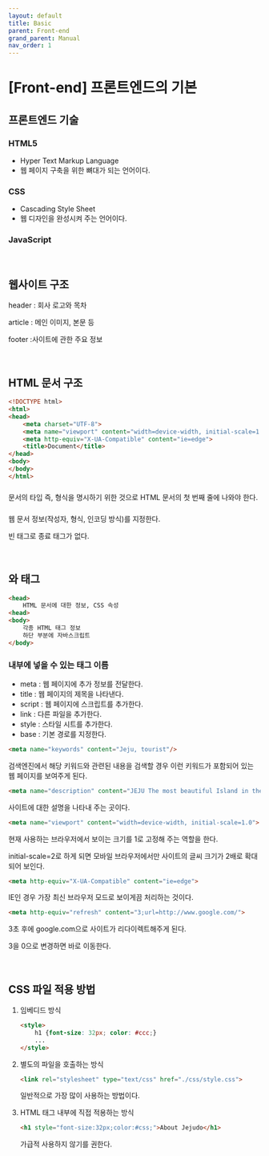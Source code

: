 ```yaml
---
layout: default
title: Basic
parent: Front-end
grand_parent: Manual
nav_order: 1
---
```

# [Front-end] 프론트엔드의 기본

## 프론트엔드 기술

### HTML5

- Hyper Text Markup Language
- 웹 페이지 구축을 위한 뼈대가 되는 언어이다.

### CSS

- Cascading Style Sheet
- 웹 디자인을 완성시켜 주는 언어이다.

### JavaScript

<br/>

## 웹사이트 구조

header : 회사 로고와 목차

article : 메인 이미지, 본문 등

footer :사이트에 관한 주요 정보

<br/>

## HTML 문서 구조

```html
<!DOCTYPE html>
<html>
<head>
	<meta charset="UTF-8">
	<meta name="viewport" content="width=device-width, initial-scale=1.0">
	<meta http-equiv="X-UA-Compatible" content="ie=edge">
	<title>Document</title>
</head>
<body>
</body>
</html>
```

### <!DOCTYPE html>

문서의 타입 즉, 형식을 명시하기 위한 것으로 HTML 문서의 첫 번째 줄에 나와야 한다.

### <meta>

웹 문서 정보(작성자, 형식, 인코딩 방식)를 지정한다.

빈 태그로 종료 태그가 없다.

<br/>

## <head>와 <body> 태그

```html
<head>
	HTML 문서에 대한 정보, CSS 속성
<head>
<body>
	각종 HTML 태그 정보
	하단 부분에 자바스크립트
</body>
```

### <head> 내부에 넣을 수 있는 태그 이름

- meta : 웹 페이지에 추가 정보를 전달한다.
- title : 웹 페이지의 제목을 나타낸다.
- script : 웹 페이지에 스크립트를 추가한다.
- link : 다른 파일을 추가한다.
- style : 스타일 시트를 추가한다.
- base : 기본 경로를 지정한다.

```html
<meta name="keywords" content="Jeju, tourist"/>
```

검색엔진에서 해당 키워드와 관련된 내용을 검색할 경우 이런 키워드가 포함되어 있는 웹 페이지를 보여주게 된다.

```html
<meta name="description" content="JEJU The most beautiful Island in the World"/>
```

사이트에 대한 설명을 나타내 주는 곳이다.

```html
<meta name="viewport" content="width=device-width, initial-scale=1.0">
```

현재 사용하는 브라우저에서 보이는 크기를 1로 고정해 주는 역할을 한다.

initial-scale=2로 하게 되면 모바일 브라우저에서만 사이트의 글씨 크기가 2배로 확대되어 보인다.

```html
<meta http-equiv="X-UA-Compatible" content="ie=edge">
```

IE인 경우 가장 최신 브라우저 모드로 보이게끔 처리하는 것이다.

```html
<meta http-equiv="refresh" content="3;url=http://www.google.com/">
```

3초 후에 google.com으로 사이트가 리다이렉트해주게 된다.

3을 0으로 변경하면 바로 이동한다.

<br/>

## CSS 파일 적용 방법

1. 임베디드 방식

    ```html
    <style>
    	h1 {font-size: 32px; color: #ccc;}
    	...
    </style>
    ```

2. 별도의 파일을 호출하는 방식

    ```html
    <link rel="stylesheet" type="text/css" href="./css/style.css">
    ```

    일반적으로 가장 많이 사용하는 방법이다.

3. HTML 태그 내부에 직접 적용하는 방식

    ```html
    <h1 style="font-size:32px;color:#css;">About Jejudo</h1>
    ```

    가급적 사용하지 않기를 권한다.
